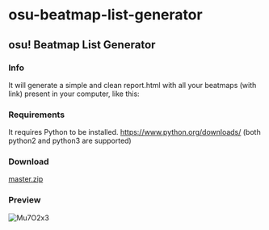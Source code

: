 # osu-beatmap-list-generator
## osu! Beatmap List Generator

### Info
It will generate a simple and clean report.html with all your beatmaps (with link) present in your computer, like this:

### Requirements
It requires Python to be installed. https://www.python.org/downloads/ (both python2 and python3 are supported)

### Download
[master.zip](https://github.com/martysama0134/osu-beatmap-list-generator/archive/master.zip)

### Preview
![Mu7O2x3](https://i.imgur.com/Mu7O2x3.png)
